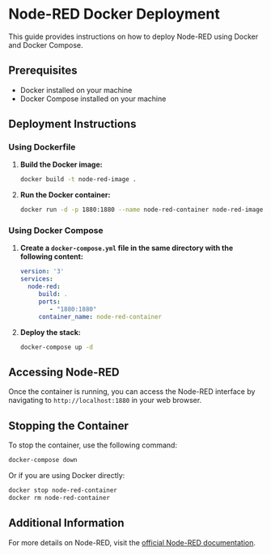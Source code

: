 # Node-RED Docker Deployment

This guide provides instructions on how to deploy Node-RED using Docker and Docker Compose.

## Prerequisites

- Docker installed on your machine
- Docker Compose installed on your machine

## Deployment Instructions

### Using Dockerfile

1. **Build the Docker image:**

    ```bash
    docker build -t node-red-image .
    ```

2. **Run the Docker container:**

    ```bash
    docker run -d -p 1880:1880 --name node-red-container node-red-image
    ```

### Using Docker Compose

1. **Create a `docker-compose.yml` file in the same directory with the following content:**

    ```yaml
    version: '3'
    services:
      node-red:
         build: .
         ports:
            - "1880:1880"
         container_name: node-red-container
    ```

2. **Deploy the stack:**

    ```bash
    docker-compose up -d
    ```

## Accessing Node-RED

Once the container is running, you can access the Node-RED interface by navigating to `http://localhost:1880` in your web browser.

## Stopping the Container

To stop the container, use the following command:

```bash
docker-compose down
```

Or if you are using Docker directly:

```bash
docker stop node-red-container
docker rm node-red-container
```

## Additional Information

For more details on Node-RED, visit the [official Node-RED documentation](https://nodered.org/docs/).
